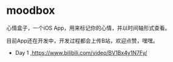 # moodbox
心情盒子，一个iOS App，用来标记你的心情，并以时间轴形式查看。

目前App还在开发中，开发过程都会上传B站，欢迎点赞，嘿嘿。

* Day 1 ,https://www.bilibili.com/video/BV1Bx4y1N7Fy/
